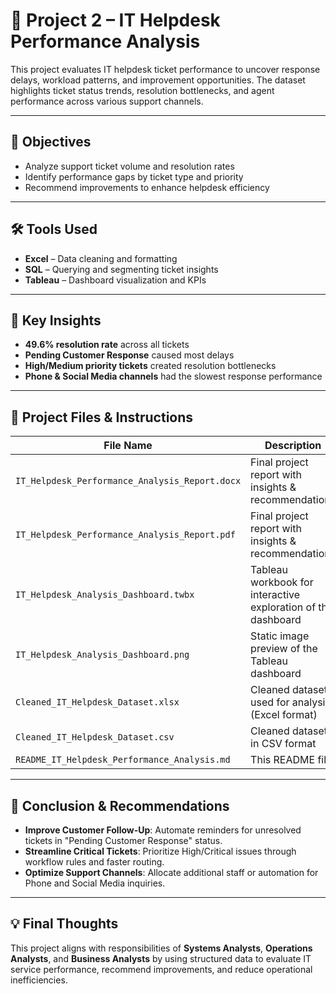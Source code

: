 # 📌 Project 2 – IT Helpdesk Performance Analysis

This project evaluates IT helpdesk ticket performance to uncover response delays, workload patterns, and improvement opportunities. The dataset highlights ticket status trends, resolution bottlenecks, and agent performance across various support channels.

---

## 📌 Objectives
- Analyze support ticket volume and resolution rates
- Identify performance gaps by ticket type and priority
- Recommend improvements to enhance helpdesk efficiency

---

## 🛠️ Tools Used
- **Excel** – Data cleaning and formatting
- **SQL** – Querying and segmenting ticket insights
- **Tableau** – Dashboard visualization and KPIs

---

## 📌 Key Insights
- **49.6% resolution rate** across all tickets
- **Pending Customer Response** caused most delays
- **High/Medium priority tickets** created resolution bottlenecks
- **Phone & Social Media channels** had the slowest response performance

---

## 📂 Project Files & Instructions

| File Name                                     | Description                                                            |
|----------------------------------------------|------------------------------------------------------------------------|
| `IT_Helpdesk_Performance_Analysis_Report.docx`| Final project report with insights & recommendations                   |
| `IT_Helpdesk_Performance_Analysis_Report.pdf` | Final project report with insights & recommendations                   |
| `IT_Helpdesk_Analysis_Dashboard.twbx`         | Tableau workbook for interactive exploration of the dashboard          |
| `IT_Helpdesk_Analysis_Dashboard.png`          | Static image preview of the Tableau dashboard                          |
| `Cleaned_IT_Helpdesk_Dataset.xlsx`            | Cleaned dataset used for analysis (Excel format)                       |
| `Cleaned_IT_Helpdesk_Dataset.csv`             | Cleaned dataset in CSV format                                          |
| `README_IT_Helpdesk_Performance_Analysis.md`  | This README file                                                       |

---

## 📌 Conclusion & Recommendations
- **Improve Customer Follow-Up**: Automate reminders for unresolved tickets in "Pending Customer Response" status.
- **Streamline Critical Tickets**: Prioritize High/Critical issues through workflow rules and faster routing.
- **Optimize Support Channels**: Allocate additional staff or automation for Phone and Social Media inquiries.

---

## 💡 Final Thoughts
This project aligns with responsibilities of **Systems Analysts**, **Operations Analysts**, and **Business Analysts** by using structured data to evaluate IT service performance, recommend improvements, and reduce operational inefficiencies.
